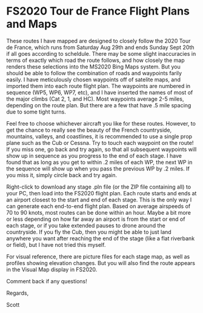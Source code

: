 # FS2020 Tour de France Flight Plans and Maps

These routes I have mapped are designed to closely follow the 2020 Tour de France, which runs from Saturday Aug 29th and ends Sunday Sept 20th if all goes according to scheldule. There may be some slight inaccuracies in terms of exactly which road the route follows, and how closely the map renders these selections into the MS2020 Bing Maps system. But you should be able to follow the combination of roads and waypoints farily easily. I have meticulously chosen waypoints off of satelite maps, and imported them into each route flight plan. The waypoints are numbered in sequence (WP5, WP6, WP7, etc), and I have inserted the names of most of the major climbs (Cat 2, 1, and HC). Most waypoints average 2-5 miles, depending on the route plan. But there are a few that have .5 mile spacing due to some tight turns. 

Feel free to choose whichever aircraft you like for these routes. However, to get the chance to really see the beauty of the French countryside, mountains, valleys, and coastlines, it is recommended to use a single prop plane such as the Cub or Cessna. Try to touch each waypoint on the route! If you miss one, go back and try again, so that all subsequent waypoints will show up in sequence as you progress to the end of each stage. I have found that as long as you get to within .2 miles of each WP, the next WP in the sequence will show up when you pass the previous WP by .2 miles. If you miss it, simply circle back and try again. 

Right-click to download any stage .pln file (or the ZIP file containing all) to your PC, then load into the FS2020 flight plan. Each route starts and ends at an airport closest to the start and end of each stage. This is the only way I can generate each end-to-end flight plan. Based on average airspeeds of 70 to 90 knots, most routes can be done within an hour. Maybe a bit more or less depending on how far away an airport is from the start or end of each stage, or if you take extended pauses to drone around the countryside. If you fly the Cub, then you might be able to just land anywhere you want after reaching the end of the stage (like a flat riverbank or field), but I have not tried this myself.  

For visual reference, there are picture files for each stage map, as well as profiles showing elevation changes. But you will also find the route appears in the Visual Map display in FS2020. 

Comment back if any questions! 

Regards,

Scott

